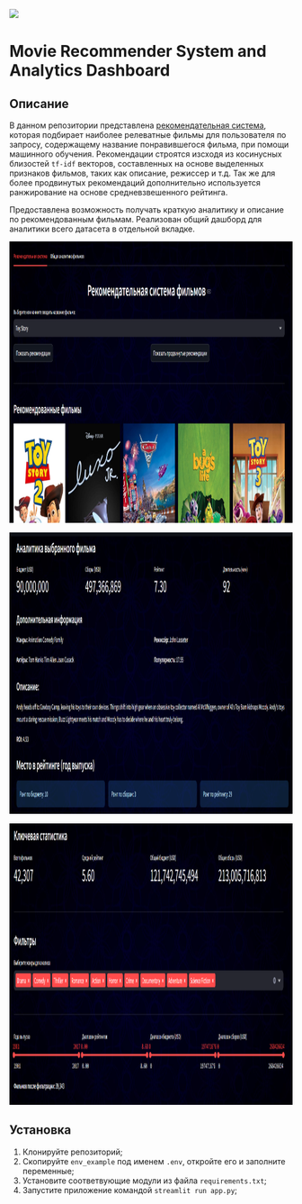 [<img src="https://img.shields.io/badge/Streamlit-%40movies_recsys_analytics-green">](https://huggingface.co/spaces/HounchPounchGit/MoviesRecSysStreamlit)

# Movie Recommender System and Analytics Dashboard
## Описание
В данном репозитории представлена [рекомендательная система](https://huggingface.co/spaces/SvetlanaErmakova/movies_recsys_analytics), которая подбирает наиболее релеватные фильмы для пользователя по запросу, содержащему название понравившегося фильма, при помощи машинного обучения. Рекомендации строятся изсходя из косинусных близостей `tf-idf` векторов, составленных на основе выделенных признаков фильмов, таких как описание, режиссер и т.д. Так же для более продвинутых рекомендаций дополнительно используется ранжирование на основе средневзвешенного рейтинга. 

Предоставлена возможность получать краткую аналитику и описание по рекомендованным фильмам. Реализован общий дашборд для аналитики всего датасета в отдельной вкладке.


<p align="center">
  <img src="screenshots/1.png" height="500" alt="Ray Image">
</p>



<p align="center">
  <img src="screenshots/2.png" height="500" alt="Ray Image">
</p>



<p align="center">
  <img src="screenshots/3.png" height="500" alt="Ray Image">
</p>

## Установка
1. Клонируйте репозиторий;
2. Скопируйте `env_example` под именем `.env`, откройте его и заполните переменные;
3. Установите соответвующие модули из файла `requirements.txt`;
4. Запустите приложение командой `streamlit run app.py`;

